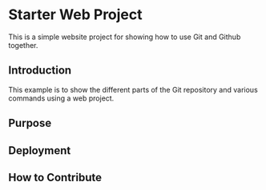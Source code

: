 # Starter Web Project

This is a simple website project for showing how to use Git and Github together.

## Introduction

This example is to show the different parts of the Git repository and various commands using a web project.

## Purpose

## Deployment

## How to Contribute

